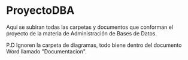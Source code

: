 # ProyectoDBA
Aquí se subiran todas las carpetas y documentos que conforman el proyecto de la materia de Administración de Bases de Datos.

P.D Ignoren la carpeta de diagramas, todo biene dentro del documento Word llamado "Documentacion".
